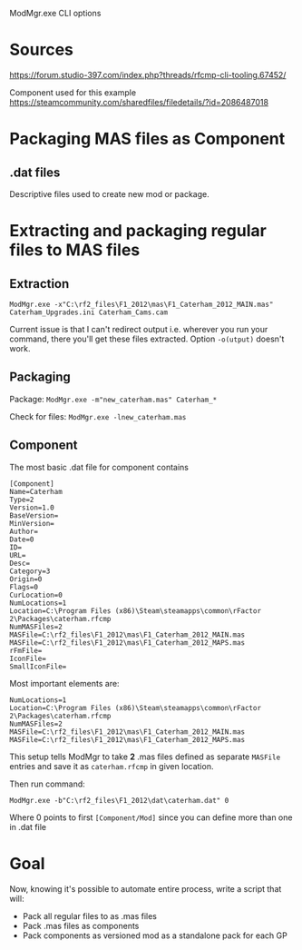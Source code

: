 ModMgr.exe CLI options

# Sources
https://forum.studio-397.com/index.php?threads/rfcmp-cli-tooling.67452/

Component used for this example https://steamcommunity.com/sharedfiles/filedetails/?id=2086487018

# Packaging MAS files as Component
## .dat files
Descriptive files used to create new mod or package.

# Extracting and packaging regular files to MAS files
## Extraction
```
ModMgr.exe -x"C:\rf2_files\F1_2012\mas\F1_Caterham_2012_MAIN.mas" Caterham_Upgrades.ini Caterham_Cams.cam
```
Current issue is that I can't redirect output i.e. wherever you run your command, there you'll get these files extracted. Option `-o(utput)` doesn't work.

## Packaging
Package:
`ModMgr.exe -m"new_caterham.mas" Caterham_*`

Check for files:
`ModMgr.exe -lnew_caterham.mas`
## Component
The most basic .dat file for component contains
```
[Component]
Name=Caterham
Type=2
Version=1.0
BaseVersion=
MinVersion=
Author=
Date=0
ID=
URL=
Desc=
Category=3
Origin=0
Flags=0
CurLocation=0
NumLocations=1
Location=C:\Program Files (x86)\Steam\steamapps\common\rFactor 2\Packages\caterham.rfcmp
NumMASFiles=2 
MASFile=C:\rf2_files\F1_2012\mas\F1_Caterham_2012_MAIN.mas
MASFile=C:\rf2_files\F1_2012\mas\F1_Caterham_2012_MAPS.mas
rFmFile=
IconFile=
SmallIconFile=
```
Most important elements are:
```
NumLocations=1
Location=C:\Program Files (x86)\Steam\steamapps\common\rFactor 2\Packages\caterham.rfcmp
NumMASFiles=2 
MASFile=C:\rf2_files\F1_2012\mas\F1_Caterham_2012_MAIN.mas
MASFile=C:\rf2_files\F1_2012\mas\F1_Caterham_2012_MAPS.mas
```
This setup tells ModMgr to take **2** .mas files defined as separate `MASFile` entries and save it as `caterham.rfcmp` in given location.

Then run command:
```
ModMgr.exe -b"C:\rf2_files\F1_2012\dat\caterham.dat" 0
```
Where 0 points to first `[Component/Mod]` since you can define more than one in .dat file
# Goal
Now, knowing it's possible to automate entire process, write a script that will:
- Pack all regular files to as .mas files
- Pack .mas files as components
- Pack components as versioned mod as a standalone pack for each GP

